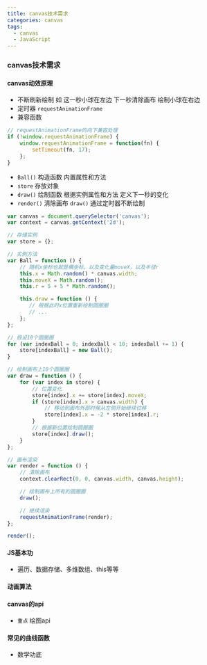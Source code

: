 ```yaml
---
title: canvas技术需求
categories: canvas
tags:
  - canvas
  - JavaScript
---
```


### canvas技术需求

#### canvas动效原理

- 不断刷新绘制 如 这一秒小球在左边 下一秒清除画布 绘制小球在右边
- 定时器 `requestAnimationFrame`
- 兼容函数

```javascript
// requestAnimationFrame的向下兼容处理
if (!window.requestAnimationFrame) {
    window.requestAnimationFrame = function(fn) {
        setTimeout(fn, 17);
    };
}
```

- `Ball()` 构造函数 内置属性和方法
- `store` 存放对象
- `draw()` 绘制函数 根据实例属性和方法 定义下一秒的变化
- `render()` 清除画布 `draw()` 通过定时器不断绘制

```javascript
var canvas = document.querySelector('canvas');
var context = canvas.getContext('2d');

// 存储实例
var store = {};

// 实例方法
var Ball = function () {
    // 随机x坐标也就是横坐标，以及变化量moveX，以及半径r
    this.x = Math.random() * canvas.width;
    this.moveX = Math.random();
    this.r = 5 + 5 * Math.random();

    this.draw = function () {
       // 根据此时x位置重新绘制圆圈圈
       // ...
    };
};

// 假设10个圆圈圈
for (var indexBall = 0; indexBall < 10; indexBall += 1) {
    store[indexBall] = new Ball();
}

// 绘制画布上10个圆圈圈
var draw = function () {
    for (var index in store) {
        // 位置变化
        store[index].x += store[index].moveX;
        if (store[index].x > canvas.width) {
            // 移动到画布外部时候从左侧开始继续位移
            store[index].x = -2 * store[index].r;
        }
        // 根据新位置绘制圆圈圈
        store[index].draw();
    }
};

// 画布渲染
var render = function () {
    // 清除画布
    context.clearRect(0, 0, canvas.width, canvas.height);

    // 绘制画布上所有的圆圈圈
    draw();

    // 继续渲染
    requestAnimationFrame(render);
};

render();
```

#### JS基本功

- 遍历、数据存储、多维数组、this等等

#### 动画算法

#### canvas的api

- `重点` 绘图api

#### 常见的曲线函数

- 数学功底